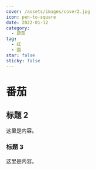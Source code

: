 ```yaml
---
cover: /assets/images/cover2.jpg
icon: pen-to-square
date: 2022-01-12
category:
  - 蔬菜
tag:
  - 红
  - 圆
star: false
sticky: false
---
```


# 番茄

## 标题 2

这里是内容。

### 标题 3

这里是内容。
